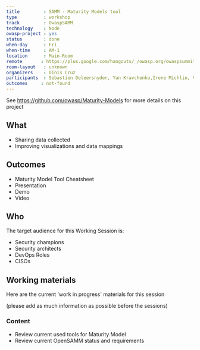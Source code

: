 ```yaml
---
title         : SAMM - Maturity Models tool
type          : workshop
track         : OwaspSAMM
technology    : Node
owasp-project : yes
status        : done
when-day      : Fri
when-time     : AM-1
location      : Main-Room
remote       : https://plus.google.com/hangouts/_/owasp.org/owaspsummit-sam
room-layout   : unknown
organizers    : Dinis Cruz
participants  : Sebastien Deleersnyder, Yan Kravchenko,Irene Michlin, Viktor Lindstrom, Phil Parker, Mateo Martinez, Brian Glas, Bart De Win
outcomes     : not-found
---
```


See https://github.com/owasp/Maturity-Models for more details on this project

## What

 - Sharing data collected
 - Improving visualizations and data mappings

## Outcomes

- Maturity Model Tool Cheatsheet
- Presentation
- Demo
- Video


## Who

The target audience for this Working Session is:

- Security champions
- Security architects
- DevOps Roles
- CISOs


## Working materials

Here are the current 'work in progress' materials for this session

(please add as much information as possible before the sessions)

### Content

- Review current used tools for Maturity Model
- Review current OpenSAMM status and requirements

